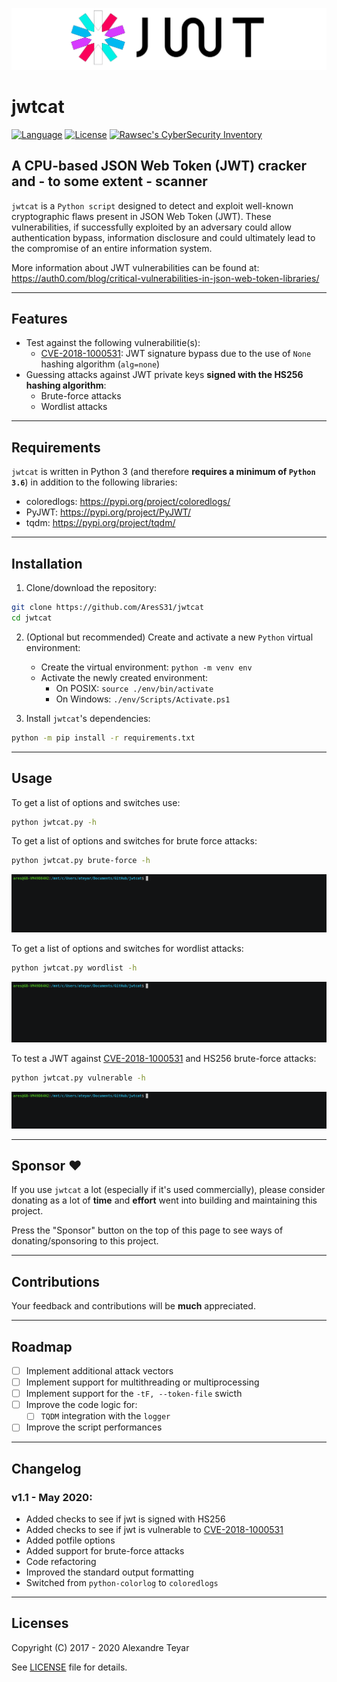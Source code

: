 ![JSON Web Token Cracker](./images/jwtcat_logo.png)

# jwtcat

[![Language](https://img.shields.io/badge/Lang-Python-blue.svg)](https://www.python.org)
[![License](https://img.shields.io/badge/License-Apache%202.0-red.svg)](https://opensource.org/licenses/Apache-2.0)
[![Rawsec's CyberSecurity Inventory](https://inventory.rawsec.ml/img/badges/Rawsec-inventoried-FF5050_flat.svg)](https://inventory.rawsec.ml/)

## A CPU-based JSON Web Token (JWT) cracker and - to some extent - scanner

`jwtcat` is a `Python script` designed to detect and exploit well-known cryptographic flaws present in JSON Web Token (JWT). These vulnerabilities, if successfully exploited by an adversary could allow authentication bypass, information disclosure and could ultimately lead to the compromise of an entire information system.

More information about JWT vulnerabilities can be found at: <https://auth0.com/blog/critical-vulnerabilities-in-json-web-token-libraries/>

---

## Features

- Test against the following vulnerabilitie(s):
  - [CVE-2018-1000531](https://nvd.nist.gov/vuln/detail/CVE-2015-2951): JWT signature bypass due to the use of `None` hashing algorithm (`alg=none`)
- Guessing attacks against JWT private keys **signed with the HS256 hashing algorithm**:
  - Brute-force attacks
  - Wordlist attacks

---

## Requirements

`jwtcat` is written in Python 3 (and therefore **requires a minimum of `Python 3.6`**) in addition to the following libraries:

- coloredlogs: <https://pypi.org/project/coloredlogs/>
- PyJWT: <https://pypi.org/project/PyJWT/>
- tqdm: <https://pypi.org/project/tqdm/>

---

## Installation

1. Clone/download the repository:

```bash
git clone https://github.com/AresS31/jwtcat
cd jwtcat
```

2. (Optional but recommended) Create and activate a new `Python` virtual environment:

   - Create the virtual environment: `python -m venv env`
   - Activate the newly created environment:
     - On POSIX: `source ./env/bin/activate`
     - On Windows: `./env/Scripts/Activate.ps1`

3. Install `jwtcat`'s dependencies:

```bash
python -m pip install -r requirements.txt
```

---

## Usage

To get a list of options and switches use:

```bash
python jwtcat.py -h
```

To get a list of options and switches for brute force attacks:

```bash
python jwtcat.py brute-force -h
```

![brute-force-demo](./images/brute-force_demo_cropped.gif)

To get a list of options and switches for wordlist attacks:

```bash
python jwtcat.py wordlist -h
```

![wordlist-demo](./images/wordlist_demo_cropped.gif)

To test a JWT against [CVE-2018-1000531](https://nvd.nist.gov/vuln/detail/CVE-2015-2951) and HS256 brute-force attacks:

```bash
python jwtcat.py vulnerable -h
```

![vulnerable-demo](./images/vulnerable_demo_cropped.gif)

---

## Sponsor ♥

If you use `jwtcat` a lot (especially if it's used commercially), please consider donating as a lot of **time** and **effort** went into building and maintaining this project.

Press the "Sponsor" button on the top of this page to see ways of donating/sponsoring to this project.

---

## Contributions

Your feedback and contributions will be **much** appreciated.

---

## Roadmap

- [ ] Implement additional attack vectors
- [ ] Implement support for multithreading or multiprocessing
- [ ] Implement support for the `-tF, --token-file` swicth
- [ ] Improve the code logic for:
  - [ ] `TQDM` integration with the `logger`
- [ ] Improve the script performances

---

## Changelog

### v1.1 - May 2020:

- Added checks to see if jwt is signed with HS256
- Added checks to see if jwt is vulnerable to [CVE-2018-1000531](https://nvd.nist.gov/vuln/detail/CVE-2015-2951)
- Added potfile options
- Added support for brute-force attacks
- Code refactoring
- Improved the standard output formatting
- Switched from `python-colorlog` to `coloredlogs`

---

## Licenses

Copyright (C) 2017 - 2020 Alexandre Teyar

See [LICENSE](./LICENSE) file for details.
